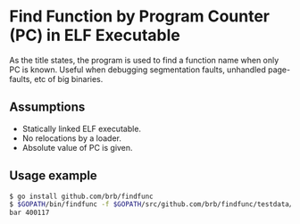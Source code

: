 # Find Function by Program Counter (PC) in ELF Executable

As the title states, the program is used to find a function name when only PC is
known. Useful when debugging segmentation faults, unhandled page-faults, etc of
big binaries.

## Assumptions

* Statically linked ELF executable.
* No relocations by a loader.
* Absolute value of PC is given.

## Usage example

```bash
$ go install github.com/brb/findfunc
$ $GOPATH/bin/findfunc -f $GOPATH/src/github.com/brb/findfunc/testdata/func -pc 400121 -x
bar 400117
```
